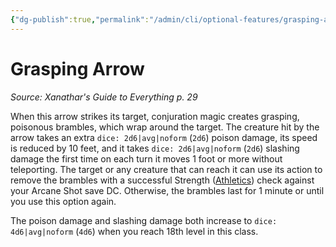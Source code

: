 ```yaml
---
{"dg-publish":true,"permalink":"/admin/cli/optional-features/grasping-arrow-xge/","tags":["compendium/src/5e/xge","optional-feature/as"],"updated":"2025-01-11T15:32:21.922+00:00"}
---
```


# Grasping Arrow
*Source: Xanathar's Guide to Everything p. 29*  

When this arrow strikes its target, conjuration magic creates grasping, poisonous brambles, which wrap around the target. The creature hit by the arrow takes an extra `dice: 2d6|avg|noform` (`2d6`) poison damage, its speed is reduced by 10 feet, and it takes `dice: 2d6|avg|noform` (`2d6`) slashing damage the first time on each turn it moves 1 foot or more without teleporting. The target or any creature that can reach it can use its action to remove the brambles with a successful Strength ([Athletics](/3-Mechanics/CLI/rules/skills.md#Athletics)) check against your Arcane Shot save DC. Otherwise, the brambles last for 1 minute or until you use this option again.

The poison damage and slashing damage both increase to `dice: 4d6|avg|noform` (`4d6`) when you reach 18th level in this class.